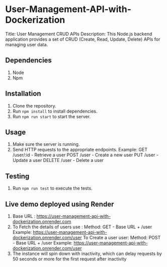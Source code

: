# User-Management-API-with-Dockerization

Title: User Management CRUD APIs
Description: This Node.js backend application provides a set of CRUD (Create, Read, Update, Delete) APIs for managing user data.

## Dependencies

1. Node
2. Npm

## Installation

1. Clone the repository.
2. Run `npm install` to install dependencies.
3. Run `npm run start` to start the server.

## Usage

1. Make sure the server is running.
2. Send HTTP requests to the appropriate endpoints.
   Example:
    GET /user/:id - Retrieve a user
    POST /user - Create a new user
    PUT /user - Update a user
    DELETE /user - Delete a user



## Testing

1. Run `npm run test` to execute the tests.

## Live demo deployed using Render 

1. Base URL : https://user-management-api-with-dockerization.onrender.com
2. To Fetch the details of users use : Method: GET - Base URL + /user
    Example: https://user-management-api-with-dockerization.onrender.com/user
    To Create a user user: Method: POST - Base URL + /user
    Example: https://user-management-api-with-dockerization.onrender.com/user
3. The instance will spin down with inactivity, which can delay requests by 50 seconds or more for the first request after inactivity

